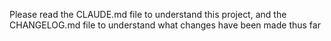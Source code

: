 Please read the CLAUDE.md file to understand this project, and the CHANGELOG.md file to understand what changes have been made thus far